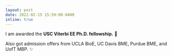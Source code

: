 ```yaml
---
layout: post
date: 2022-02-15 15:59:00-0400
inline: true
---
```


I am awarded the <strong>USC Viterbi EE Ph.D. fellowship.</strong> :tada:

Also got admission offers from UCLA BioE, UC Davis BME, Purdue BME, and UofT MBP. :sparkles: